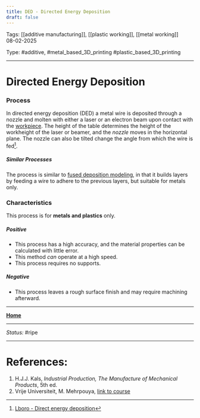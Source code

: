 ```yaml
---
title: DED - Directed Energy Deposition
draft: false
---
```

Tags: [[additive manufacturing]], [[plastic working]], [[metal working]] <br>08-02-2025

Type: #additive, #metal_based_3D_printing #plastic_based_3D_printing

---
# Directed Energy Deposition
### Process
In directed energy deposition (DED) a metal wire is deposited through a nozzle and molten with either a laser or an electron beam upon contact with the [workpiece](!%20Manufacturing%20Technologies%20Overview.md#Terms%20and%20Disambiguation). The height of the table determines the height of the workheight of the laser or beamer, and the _nozzle_ moves in the horizontal plane. The nozzle can also be tilted change the angle from which the wire is fed[^dede].
##### Similar Processes
The process is similar to [fused deposition modeling](FDM%20-%20Fused%20Deposition%20Modeling.md), in that it builds layers by feeding a wire to adhere to the previous layers, but suitable for metals only.

### Characteristics
This process is for __metals and plastics__ only.
##### Positive
- This process has a high accuracy, and the material properties can be calculated with little error.
- This method _can_ operate at a high speed.
- This process requires no supports.
##### Negative
- This process leaves a rough surface finish and may require machining afterward.








---
__[Home](!%20Manufacturing%20Technologies%20Overview.md)__

---
_Status:_ #ripe

---
# References:
[^dede]: [Lboro - Direct energy deposition](https://www.lboro.ac.uk/research/amrg/about/the7categoriesofadditivemanufacturing/directedenergydeposition/)
1. H.J.J. Kals, _Industrial Production, The Manufacture of Mechanical Products_, 5th ed.
2. Vrije Universiteit, M. Mehrpouya, [link to course](https://canvas.utwente.nl/courses/15351)